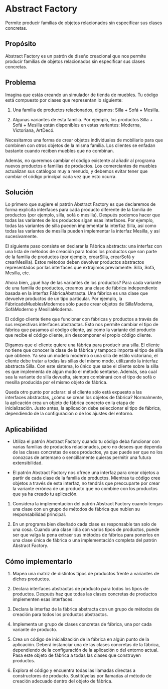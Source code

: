 ﻿# Abstract Factory

Permite producir familias de objetos relacionados sin especificar sus clases concretas.

## Propósito

Abstract Factory es un patrón de diseño creacional que nos permite producir familias de objetos relacionados sin especificar sus clases concretas.


## Problema

Imagina que estás creando un simulador de tienda de muebles. Tu código está compuesto por clases que representan lo siguiente:

1. Una familia de productos relacionados, digamos: Silla + Sofá + Mesilla.

2. Algunas variantes de esta familia. Por ejemplo, los productos Silla + Sofá + Mesilla están disponibles en estas variantes: Moderna, Victoriana, ArtDecó.

Necesitamos una forma de crear objetos individuales de mobiliario para que combinen con otros objetos de la misma familia. Los clientes se enfadan bastante cuando reciben muebles que no combinan.

Además, no queremos cambiar el código existente al añadir al programa nuevos productos o familias de productos. Los comerciantes de muebles actualizan sus catálogos muy a menudo, y debemos evitar tener que cambiar el código principal cada vez que esto ocurra.


## Solución

Lo primero que sugiere el patrón Abstract Factory es que declaremos de forma explícita interfaces para cada producto diferente de la familia de productos (por ejemplo, silla, sofá o mesilla). Después podemos hacer que todas las variantes de los productos sigan esas interfaces. Por ejemplo, todas las variantes de silla pueden implementar la interfaz Silla, así como todas las variantes de mesilla pueden implementar la interfaz Mesilla, y así sucesivamente.

El siguiente paso consiste en declarar la Fábrica abstracta: una interfaz con una lista de métodos de creación para todos los productos que son parte de la familia de productos (por ejemplo, crearSilla, crearSofá y crearMesilla). Estos métodos deben devolver productos abstractos representados por las interfaces que extrajimos previamente: Silla, Sofá, Mesilla, etc.

Ahora bien, ¿qué hay de las variantes de los productos? Para cada variante de una familia de productos, creamos una clase de fábrica independiente basada en la interfaz FábricaAbstracta. Una fábrica es una clase que devuelve productos de un tipo particular. Por ejemplo, la FábricadeMueblesModernos sólo puede crear objetos de SillaModerna, SofáModerno y MesillaModerna.

El código cliente tiene que funcionar con fábricas y productos a través de sus respectivas interfaces abstractas. Esto nos permite cambiar el tipo de fábrica que pasamos al código cliente, así como la variante del producto que recibe el código cliente, sin descomponer el propio código cliente.

Digamos que el cliente quiere una fábrica para producir una silla. El cliente no tiene que conocer la clase de la fábrica y tampoco importa el tipo de silla que obtiene. Ya sea un modelo moderno o una silla de estilo victoriano, el cliente debe tratar a todas las sillas del mismo modo, utilizando la interfaz abstracta Silla. Con este sistema, lo único que sabe el cliente sobre la silla es que implementa de algún modo el método sentarse. Además, sea cual sea la variante de silla devuelta, siempre combinará con el tipo de sofá o mesilla producida por el mismo objeto de fábrica.

Queda otro punto por aclarar: si el cliente sólo está expuesto a las interfaces abstractas, ¿cómo se crean los objetos de fábrica? Normalmente, la aplicación crea un objeto de fábrica concreto en la etapa de inicialización. Justo antes, la aplicación debe seleccionar el tipo de fábrica, dependiendo de la configuración o de los ajustes del entorno.


## Aplicabilidad

- Utiliza el patrón Abstract Factory cuando tu código deba funcionar con varias familias de productos relacionados, pero no desees que dependa de las clases concretas de esos productos, ya que puede ser que no los conozcas de antemano o sencillamente quieras permitir una futura extensibilidad.

- El patrón Abstract Factory nos ofrece una interfaz para crear objetos a partir de cada clase de la familia de productos. Mientras tu código cree objetos a través de esta interfaz, no tendrás que preocuparte por crear la variante errónea de un producto que no combine con los productos que ya ha creado tu aplicación.

1. Considera la implementación del patrón Abstract Factory cuando tengas una clase con un grupo de métodos de fábrica que nublen su responsabilidad principal.

2. En un programa bien diseñado cada clase es responsable tan solo de una cosa. Cuando una clase lidia con varios tipos de productos, puede ser que valga la pena extraer sus métodos de fábrica para ponerlos en una clase única de fábrica o una implementación completa del patrón Abstract Factory.


## Cómo implementarlo

1. Mapea una matriz de distintos tipos de productos frente a variantes de dichos productos.

2. Declara interfaces abstractas de producto para todos los tipos de productos. Después haz que todas las clases concretas de productos implementen esas interfaces.

3. Declara la interfaz de la fábrica abstracta con un grupo de métodos de creación para todos los productos abstractos.

4. Implementa un grupo de clases concretas de fábrica, una por cada variante de producto.

5. Crea un código de inicialización de la fábrica en algún punto de la aplicación. Deberá instanciar una de las clases concretas de la fábrica, dependiendo de la configuración de la aplicación o del entorno actual. Pasa este objeto de fábrica a todas las clases que construyen productos.

6. Explora el código y encuentra todas las llamadas directas a constructores de producto. Sustitúyelas por llamadas al método de creación adecuado dentro del objeto de fábrica.